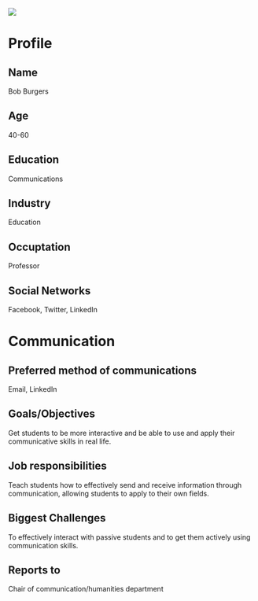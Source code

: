 ![](https://www.google.com/url?sa=i&url=https%3A%2F%2Fwww.iconfinder.com%2Ficons%2F628290%2Favatar_male_man_mature_old_person_user_icon&psig=AOvVaw2zdSfvoKWTl7sb0H0GiiDa&ust=1586931807893000&source=images&cd=vfe&ved=0CAIQjRxqFwoTCJDV7_Gj5-gCFQAAAAAdAAAAABAP)

# Profile

## Name
Bob Burgers

## Age
40-60

## Education
Communications

## Industry
Education

## Occuptation
Professor

## Social Networks
Facebook, Twitter, LinkedIn

# Communication

## Preferred method of communications
Email, LinkedIn

## Goals/Objectives
Get students to be more interactive and be able to use and apply their communicative skills in real life.

## Job responsibilities
Teach students how to effectively send and receive information through communication, allowing students to apply to their own fields.

## Biggest Challenges
To effectively interact with passive students and to get them actively using communication skills.

## Reports to
Chair of communication/humanities department
